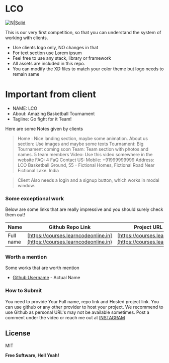 # LCO 

[![N|Solid](https://cdn.provesrc.com/icon.gif)](https://courses.learncodeonline.in)



This is our very first competition, so that you can understand the system of working with clients.

  - Use clients logo only, NO changes in that
  - For text section use Lorem ipsum
  - Feel free to use any stack, library or framework
  - All assets are included in this repo. 
  - You can modify the XD files to match your color theme but logo needs to remain same

# Important from client

  - NAME: LCO
  - About: Amazing Basketball Tournament
  - Tagline: Go fight for it Team!



Here are some Notes given by clients

> Home : Nice landing section, maybe some animation.
> About us section: Use images and maybe some texts
> Tournament: Big Tournament coming soon
> Team: Team section with photos and names. 5 team members
> Video: Use this video somewhere in the website
> FAQ: 4 FaQ
> Contact US: Mobile: +91999999999
> Address: LCO Basketball Ground,
> 55 - Fictional Homes, Fictional Road
> Near Fictional Lake. 
> India

> Client Also needs a login and a signup button, which works in modal window.




### Some exceptional work

Below are some links that are really impressive and you should surely check them out!

| Name | Github Repo Link | Project URL (Hosted)|
| ------ | ------ | ------------- |
| Full name | [https://courses.learncodeonline.in](https://courses.learncodeonline.in)  | [https://courses.learncodeonline.in](https://courses.learncodeonline.in) 



### Worth a mention
Some works that are worth mention


* [Github Username](https://courses.learncodeonline.in) - Actual Name

### How to Submit 
You need to provide Your Full name, repo link and Hosted project link. You can use github or any other provider to host your project. We recommend to use Github as personal URL's may not be available sometimes.
Post a comment under the video 
or reach me out at [INSTAGRAM](https://instagram.com/hiteshChoudharyOfficial)



License
----

MIT


**Free Software, Hell Yeah!**

  
